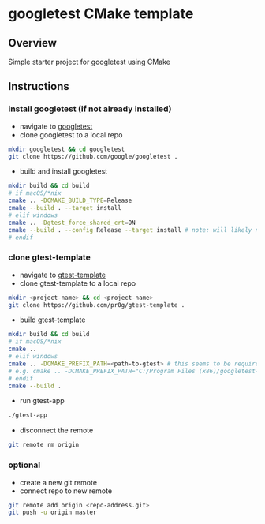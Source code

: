 # googletest CMake template

## Overview

Simple starter project for googletest using CMake

## Instructions

### install googletest (if not already installed)

* navigate to [googletest](https://github.com/google/googletest)
* clone googletest to a local repo

```bash
mkdir googletest && cd googletest
git clone https://github.com/google/googletest .
```

* build and install googletest

```bash
mkdir build && cd build
# if macOS/*nix
cmake .. -DCMAKE_BUILD_TYPE=Release
cmake --build . --target install
# elif windows
cmake .. -Dgtest_force_shared_crt=ON
cmake --build . --config Release --target install # note: will likely need to run this as Admin
# endif
```

### clone gtest-template

* navigate to [gtest-template](https://github.com/pr0g/gtest-template)
* clone gtest-template to a local repo

```bash
mkdir <project-name> && cd <project-name>
git clone https://github.com/pr0g/gtest-template .
```

* build gtest-template

```bash
mkdir build && cd build
# if macOS/*nix
cmake ..
# elif windows
cmake .. -DCMAKE_PREFIX_PATH=<path-to-gtest> # this seems to be required on windows :(
# e.g. cmake .. -DCMAKE_PREFIX_PATH="C:/Program Files (x86)/googletest-distribution"
# endif
cmake --build .
```

* run gtest-app

```bash
./gtest-app
```

* disconnect the remote

```bash
git remote rm origin
```

### optional

* create a new git remote
* connect repo to new remote

```bash
git remote add origin <repo-address.git>
git push -u origin master
```